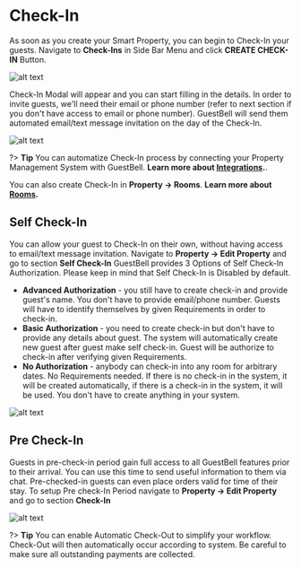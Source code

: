 # Check-In

As soon as you create your Smart Property, you can begin to Check-In your guests. Navigate to **Check-Ins** in Side Bar Menu and click **CREATE CHECK-IN** Button.

![alt text](https://static.guestbell.com/img/docs/checkins/checkinsTable.jpg)

Check-In Modal will appear and you can start filling in the details. In order to invite guests, we'll need their email or phone number (refer to next section if you don't have access to email or phone number). GuestBell will send them automated email/text message invitation on the day of the Check-In.

![alt text](https://static.guestbell.com/img/docs/checkins/checkins.jpg)

?> **Tip** You can automatize Check-In process by connecting your Property Management System with GuestBell. **Learn more about [Integrations](integrations.md).**.

You can also create Check-In in **Property -> Rooms**. **Learn more about [Rooms](rooms.md).**

## Self Check-In

You can allow your guest to Check-In on their own, without having access to email/text message invitation. Navigate to **Property -> Edit Property** and go to section **Self Check-In**
GuestBell provides 3 Options of Self Check-In Authorization. Please keep in mind that Self Check-In is Disabled by default.

- **Advanced Authorization** - you still have to create check-in and provide guest's name. You don't have to provide email/phone number. Guests will have to identify themselves by given Requirements in order to check-in.
- **Basic Authorization** - you need to create check-in but don't have to provide any details about guest. The system will automatically create new guest after guest make self check-in. Guest will be authorize to check-in after verifying given Requirements.
- **No Authorization** - anybody can check-in into any room for arbitrary dates. No Requirements needed. If there is no check-in in the system, it will be created automatically, if there is a check-in in the system, it will be used. You don't have to create anything in your system.

![alt text](https://static.guestbell.com/img/docs/checkins/selfcheckins.jpg)

## Pre Check-In

Guests in pre-check-in period gain full access to all GuestBell features prior to their arrival. You can use this time to send useful information to them via chat. Pre-checked-in guests can even place orders valid for time of their stay. To setup Pre check-In Period navigate to **Property -> Edit Property** and go to section **Check-In**

![alt text](https://static.guestbell.com/img/docs/checkins/precheckins.jpg)

?> **Tip** You can enable Automatic Check-Out to simplify your workflow. Check-Out will then automatically occur according to system. Be careful to make sure all outstanding payments are collected.
